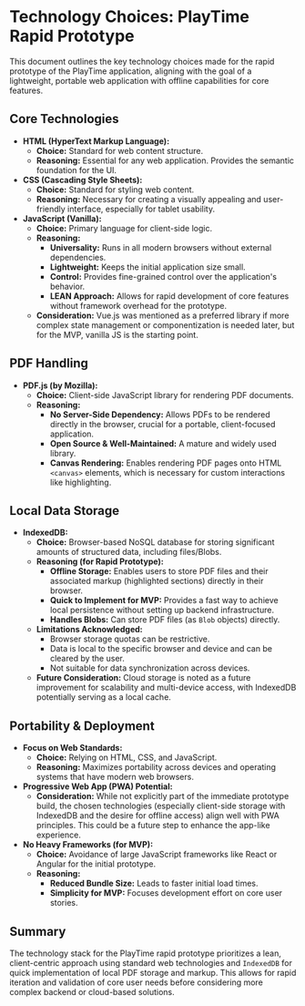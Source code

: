 # Technology Choices: PlayTime Rapid Prototype

This document outlines the key technology choices made for the rapid prototype of the PlayTime application, aligning with the goal of a lightweight, portable web application with offline capabilities for core features.

## Core Technologies

*   **HTML (HyperText Markup Language):**
    *   **Choice:** Standard for web content structure.
    *   **Reasoning:** Essential for any web application. Provides the semantic foundation for the UI.
*   **CSS (Cascading Style Sheets):**
    *   **Choice:** Standard for styling web content.
    *   **Reasoning:** Necessary for creating a visually appealing and user-friendly interface, especially for tablet usability.
*   **JavaScript (Vanilla):**
    *   **Choice:** Primary language for client-side logic.
    *   **Reasoning:**
        *   **Universality:** Runs in all modern browsers without external dependencies.
        *   **Lightweight:** Keeps the initial application size small.
        *   **Control:** Provides fine-grained control over the application's behavior.
        *   **LEAN Approach:** Allows for rapid development of core features without framework overhead for the prototype.
    *   **Consideration:** Vue.js was mentioned as a preferred library if more complex state management or componentization is needed later, but for the MVP, vanilla JS is the starting point.

## PDF Handling

*   **PDF.js (by Mozilla):**
    *   **Choice:** Client-side JavaScript library for rendering PDF documents.
    *   **Reasoning:**
        *   **No Server-Side Dependency:** Allows PDFs to be rendered directly in the browser, crucial for a portable, client-focused application.
        *   **Open Source & Well-Maintained:** A mature and widely used library.
        *   **Canvas Rendering:** Enables rendering PDF pages onto HTML `<canvas>` elements, which is necessary for custom interactions like highlighting.

## Local Data Storage

*   **IndexedDB:**
    *   **Choice:** Browser-based NoSQL database for storing significant amounts of structured data, including files/Blobs.
    *   **Reasoning (for Rapid Prototype):**
        *   **Offline Storage:** Enables users to store PDF files and their associated markup (highlighted sections) directly in their browser.
        *   **Quick to Implement for MVP:** Provides a fast way to achieve local persistence without setting up backend infrastructure.
        *   **Handles Blobs:** Can store PDF files (as `Blob` objects) directly.
    *   **Limitations Acknowledged:**
        *   Browser storage quotas can be restrictive.
        *   Data is local to the specific browser and device and can be cleared by the user.
        *   Not suitable for data synchronization across devices.
    *   **Future Consideration:** Cloud storage is noted as a future improvement for scalability and multi-device access, with IndexedDB potentially serving as a local cache.

## Portability & Deployment

*   **Focus on Web Standards:**
    *   **Choice:** Relying on HTML, CSS, and JavaScript.
    *   **Reasoning:** Maximizes portability across devices and operating systems that have modern web browsers.
*   **Progressive Web App (PWA) Potential:**
    *   **Consideration:** While not explicitly part of the immediate prototype build, the chosen technologies (especially client-side storage with IndexedDB and the desire for offline access) align well with PWA principles. This could be a future step to enhance the app-like experience.
*   **No Heavy Frameworks (for MVP):**
    *   **Choice:** Avoidance of large JavaScript frameworks like React or Angular for the initial prototype.
    *   **Reasoning:**
        *   **Reduced Bundle Size:** Leads to faster initial load times.
        *   **Simplicity for MVP:** Focuses development effort on core user stories.

## Summary

The technology stack for the PlayTime rapid prototype prioritizes a lean, client-centric approach using standard web technologies and `IndexedDB` for quick implementation of local PDF storage and markup. This allows for rapid iteration and validation of core user needs before considering more complex backend or cloud-based solutions.